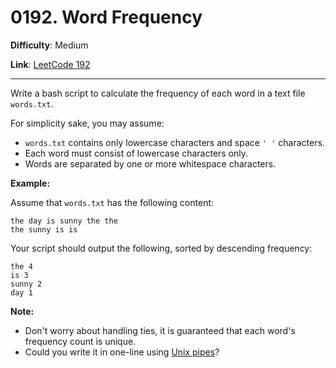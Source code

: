 # 0192. Word Frequency

**Difficulty**: Medium

**Link**: [LeetCode 192](https://leetcode.com/problems/word-frequency/)

---

Write a bash script to calculate the frequency of each word in a text file `words.txt`.

For simplicity sake, you may assume:

- `words.txt` contains only lowercase characters and space `' '` characters.
- Each word must consist of lowercase characters only.
- Words are separated by one or more whitespace characters.

**Example:**

Assume that `words.txt` has the following content:

    the day is sunny the the
    the sunny is is

Your script should output the following, sorted by descending frequency:

    the 4
    is 3
    sunny 2
    day 1

**Note:**

- Don't worry about handling ties, it is guaranteed that each word's frequency count is unique.
- Could you write it in one-line using [Unix pipes](http://tldp.org/HOWTO/Bash-Prog-Intro-HOWTO-4.html)?
